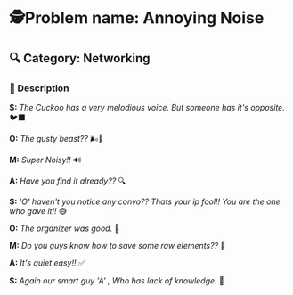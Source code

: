 
# 🕵️Problem name: Annoying Noise

## 🔍 Category: Networking  

### 📝 Description  
**S:** *The Cuckoo has a very melodious voice. But someone has it's opposite.* 🐦‍⬛

**O:** *The gusty beast??* 🌬️🐉

**M:** *Super Noisy!!* 🔊

**A:** *Have you find it already??* 🔍

**S:** *'O' haven't you notice any convo?? Thats your ip fool!! You are the one who gave it!!* 😅

**O:** *The organizer was good.* 🎯

**M:** *Do you guys know how to save some raw elements??* 🧪

**A:** *It's quiet easy!!* ✅

**S:** *Again our smart guy 'A' , Who has lack of knowledge.* 🤦

